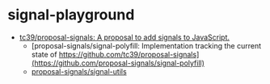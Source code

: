 signal-playground
=================
- [tc39/proposal-signals: A proposal to add signals to JavaScript.](https://github.com/tc39/proposal-signals)
  - [proposal-signals/signal-polyfill: Implementation tracking the current state of https://github.com/tc39/proposal-signals](https://github.com/proposal-signals/signal-polyfill)
  - [proposal-signals/signal-utils](https://github.com/proposal-signals/signal-utils)
